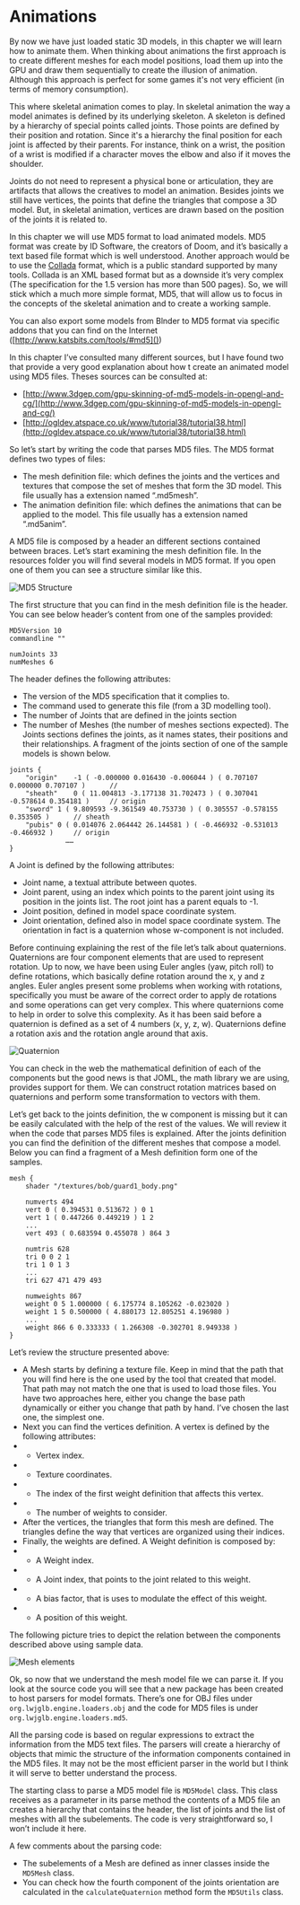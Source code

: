 # Animations

By now we have just loaded static 3D models, in this chapter we will learn how to animate them. When thinking about animations the first approach is to create different meshes for each model positions, load them up into the GPU and draw them sequentially to create the illusion of animation. Although this approach is perfect for some games it's not very efficient (in terms of memory consumption).

This where skeletal animation comes to play. In skeletal animation the way a model animates is defined by its underlying skeleton. A skeleton is defined by a hierarchy of special points called joints. Those points are defined by their position and rotation. Since it's a hierarchy the final position for each joint is affected by their parents. For instance, think on a wrist, the position of a wrist is modified if a character moves the elbow and also if it moves the shoulder.

Joints do not need to represent a physical bone or articulation, they are artifacts that allows the creatives to model an animation. Besides joints we still have vertices, the points that define the triangles that compose a 3D model. But, in skeletal animation, vertices are drawn based on the position of the joints it is related to.

In this chapter we will use MD5 format to load animated models. MD5 format was create by ID Software, the creators of Doom, and it’s basically a text based file format which is well understood.  Another approach would be to use the [Collada](https://en.wikipedia.org/wiki/COLLADA) format, which is a public standard supported by many tools. Collada is an XML based format but as a downside it’s very complex (The specification for the 1.5 version has more than 500 pages). So, we will stick which a much more simple format, MD5, that will allow us to focus in the concepts of the skeletal animation and to create a working sample.

You can also export some models from Blnder to MD5 format via specific addons that you can find on the Internet ([http://www.katsbits.com/tools/#md5]())

In this chapter I’ve consulted many different sources, but I  have found two that provide a very good explanation about how t create an animated model using MD5 files. Theses sources can be consulted at:
* [http://www.3dgep.com/gpu-skinning-of-md5-models-in-opengl-and-cg/](http://www.3dgep.com/gpu-skinning-of-md5-models-in-opengl-and-cg/)
* [http://ogldev.atspace.co.uk/www/tutorial38/tutorial38.html](http://ogldev.atspace.co.uk/www/tutorial38/tutorial38.html)

So let’s start by writing the code that parses MD5 files. The MD5 format defines two types of files:
* The mesh definition file: which defines the joints and the vertices and textures that compose the set of meshes that form the 3D model. This file usually has a extension named “.md5mesh”. 
* The animation definition file: which defines the animations that can be applied to the model. This file usually has a extension named “.md5anim”. 

A MD5 file is composed by a header an different sections contained between braces. Let’s start examining the mesh definition file. In the resources folder you will find several models in MD5 format. If you open one of them you can see a structure similar like this.

![MD5 Structure](md5_structure.png) 

The first structure that you can find in the mesh definition file is the header. You can see below header’s content from one of the samples provided:

```text
MD5Version 10
commandline ""

numJoints 33
numMeshes 6
```

The header defines the following attributes:
* The version of the MD5 specification that it complies to.
* The command used to generate this file (from a 3D modelling tool).
* The number of Joints that are defined in the joints section
* The number of Meshes (the number of meshes sections expected).
The Joints sections defines the joints, as it names states, their positions and their relationships. A fragment of the joints section of one of the sample models is shown below.

```text
joints {
	"origin"	-1 ( -0.000000 0.016430 -0.006044 ) ( 0.707107 0.000000 0.707107 )		// 
	"sheath"	0 ( 11.004813 -3.177138 31.702473 ) ( 0.307041 -0.578614 0.354181 )		// origin
	"sword"	1 ( 9.809593 -9.361549 40.753730 ) ( 0.305557 -0.578155 0.353505 )		// sheath
	"pubis"	0 ( 0.014076 2.064442 26.144581 ) ( -0.466932 -0.531013 -0.466932 )		// origin
              ……
}
```

A Joint is defined by the following attributes:
* Joint name, a textual attribute between quotes.
* Joint parent, using an index which points to the  parent joint using its position in the joints list. The root joint has a parent equals to -1.
* Joint position, defined in  model space coordinate system.
* Joint orientation, defined also in model space coordinate system. The orientation in fact is a quaternion whose w-component is not included.

Before continuing explaining the rest of the file let’s talk about quaternions. Quaternions are four component elements that are used to represent rotation. Up to now, we have been using Euler angles (yaw, pitch roll) to define rotations, which basically define rotation around the x, y and z angles. Euler angles present some problems when working with rotations, specifically you must be aware of the correct order to apply de rotations and some operations can get very complex.
This where quaternions come to help in order to solve this complexity. As it has been said before a quaternion is defined as a set of 4 numbers (x, y, z, w). Quaternions define a rotation axis and the rotation angle around that axis.

![Quaternion](quaternion.png)
 
You can check in the web the mathematical definition of each of the components but the good news is that JOML, the math library we are using, provides support for them. We can construct rotation matrices based on quaternions and perform some transformation to vectors with them.

Let’s get back to the joints definition, the w component is missing but it can be easily calculated with the help of the rest of the values. We will review it when the code that parses MD5 files is explained.
After the joints definition you can find the definition of the different meshes that compose a model. Below you can find a fragment of a Mesh definition form one of the samples.

```text
mesh {
	shader "/textures/bob/guard1_body.png"

	numverts 494
	vert 0 ( 0.394531 0.513672 ) 0 1
	vert 1 ( 0.447266 0.449219 ) 1 2
	...
	vert 493 ( 0.683594 0.455078 ) 864 3

	numtris 628
	tri 0 0 2 1
	tri 1 0 1 3
	...
	tri 627 471 479 493

	numweights 867
	weight 0 5 1.000000 ( 6.175774 8.105262 -0.023020 )
	weight 1 5 0.500000 ( 4.880173 12.805251 4.196980 )
	...
	weight 866 6 0.333333 ( 1.266308 -0.302701 8.949338 )
}
```

Let’s review the structure presented above:
* A Mesh starts by defining a texture file. Keep in mind that the path that you will find here is the one used by the tool that created that model. That path may not match the one that is used to load those files. You have two approaches here, either you change the base path dynamically or either you change that path by hand. I’ve chosen the last one, the simplest one.
* Next you can find the vertices definition. A vertex is defined by the following attributes:
* * Vertex index.
* * Texture coordinates.
* * The index of the first weight definition that affects this vertex.
* * The number of weights to consider.
* After the vertices, the triangles that form this mesh are defined. The triangles define the way that vertices are organized using their indices.
* Finally, the weights are defined. A Weight definition is composed by:
* * A Weight index.
* * A Joint index, that points to the joint related to this weight.
* * A bias factor, that is uses to modulate the effect of this weight.
* * A position of this weight.

The following picture tries to depict the relation between the components described above using sample data.
 
![Mesh elements](mesh_elements.png)

Ok, so now that we understand the mesh model file we can parse it. If you look at the source code you will see that a new package has been created to host parsers for model formats. There’s one for OBJ files under ```org.lwjglb.engine.loaders.obj``` and  the code for MD5 files is under ```org.lwjglb.engine.loaders.md5```.

All the parsing code is based on regular expressions to extract the information from the MD5 text files. The parsers will create a hierarchy of objects that mimic the structure of the information components contained in the MD5 files. It may not be the most efficient parser in the world but I think it will serve to better understand the process.

The starting class to parse a MD5 model file is ```MD5Model``` class. This class receives as a parameter in its parse method the contents of a MD5 file an creates a hierarchy that contains the header, the list of joints and the list of meshes with all the subelements. The code is very straightforward so, I won’t include it here.

A few comments about the parsing code:
* The subelements of a Mesh are defined as inner classes inside the ```MD5Mesh``` class.
* You can check how the fourth component of the joints orientation are calculated in the ```calculateQuaternion``` method form the ```MD5Utils``` class.
